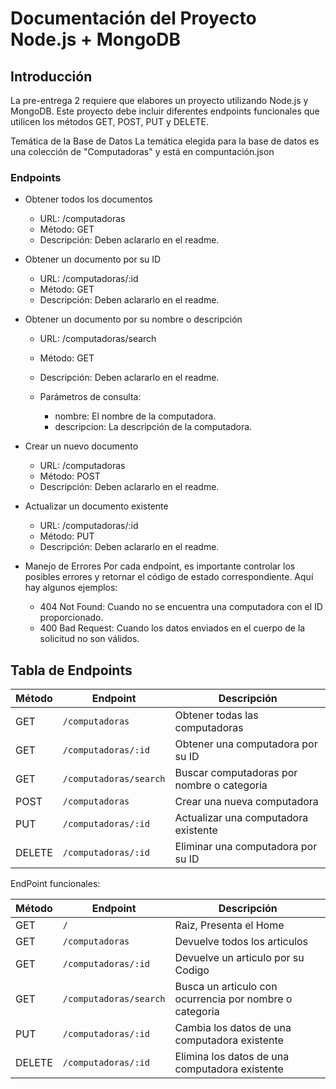 # Documentación del Proyecto Node.js + MongoDB

## Introducción

La pre-entrega 2 requiere que elabores un proyecto utilizando Node.js y MongoDB. Este proyecto debe incluir diferentes endpoints funcionales que utilicen los métodos GET, POST, PUT y DELETE. 

Temática de la Base de Datos
La temática elegida para la base de datos es una colección de "Computadoras" y está en compuntación.json

### Endpoints 

- Obtener todos los documentos
    - URL: /computadoras
    - Método: GET
    - Descripción: Deben aclararlo en el readme.

- Obtener un documento por su ID
    - URL: /computadoras/:id
    - Método: GET
    - Descripción: Deben aclararlo en el readme.


- Obtener un documento por su nombre o descripción
    - URL: /computadoras/search
    - Método: GET
    - Descripción: Deben aclararlo en el readme.

    - Parámetros de consulta:
        - nombre: El nombre de la computadora.
        - descripcion: La descripción de la computadora.

- Crear un nuevo documento
    - URL: /computadoras
    - Método: POST
    - Descripción: Deben aclararlo en el readme.


- Actualizar un documento existente
    - URL: /computadoras/:id
    - Método: PUT
    - Descripción: Deben aclararlo en el readme.


- Manejo de Errores
Por cada endpoint, es importante controlar los posibles errores y retornar el código de estado correspondiente. Aquí hay algunos ejemplos:

    - 404 Not Found: Cuando no se encuentra una computadora con el ID proporcionado.
    - 400 Bad Request: Cuando los datos enviados en el cuerpo de la solicitud no son válidos.

## Tabla de Endpoints

| Método | Endpoint               | Descripción                                      |
|--------|------------------------|--------------------------------------------------|
| GET    | `/computadoras`        | Obtener todas las computadoras                   |
| GET    | `/computadoras/:id`    | Obtener una computadora por su ID                |
| GET    | `/computadoras/search` | Buscar computadoras por nombre o categoria       |
| POST   | `/computadoras`        | Crear una nueva computadora                      |
| PUT    | `/computadoras/:id`    | Actualizar una computadora existente             |
| DELETE | `/computadoras/:id`    | Eliminar una computadora por su ID               |

EndPoint funcionales:

| Método | Endpoint               | Descripción                                             |
|--------|------------------------|---------------------------------------------------------|
| GET    | `/`                    | Raiz, Presenta el Home                                  |
| GET    | `/computadoras`        | Devuelve todos los articulos                            |
| GET    | `/computadoras/:id`    | Devuelve un articulo por su Codigo                      |
| GET    | `/computadoras/search` | Busca un articulo con ocurrencia por nombre o categoria |
| PUT    | `/computadoras/:id`    | Cambia los datos de una computadora existente           |
| DELETE | `/computadoras/:id`    | Elimina los datos de una computadora existente          |
